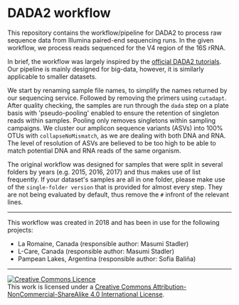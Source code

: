 # DADA2 workflow

This repository contains the workflow/pipeline for DADA2 to process raw sequence data from Illumina paired-end sequencing runs.
In the given workflow, we process reads sequenced for the V4 region of the 16S rRNA.

In brief, the workflow was largely inspired by the [official DADA2 tutorials](https://benjjneb.github.io/dada2/tutorial.html). Our pipeline is mainly designed for big-data, however, it is similarly applicable to smaller datasets. 

We start by renaming sample file names, to simplify the names returned by our sequencing service. Followed by removing the primers using `cutadapt`.
After quality checking, the samples are run through the `dada` step on a plate basis with 'pseudo-pooling' enabled to ensure the retention of singleton reads within samples. Pooling only removes singletons within sampling campaigns. We cluster our amplicon sequence variants (ASVs) into 100% OTUs with `collapseNoMismatch`, as we are dealing with both DNA and RNA. The level of resolution of ASVs are believed to be too high to be able to match potential DNA and RNA reads of the same organism.

The original workflow was designed for samples that were split in several folders by years (e.g. 2015, 2016, 2017) and thus makes use of list frequently.
If your dataset's samples are all in one folder, please make use of the `single-folder version` that is provided for almost every step. They are not being evaluated by default, thus remove the `#` infront of the relevant lines.

---

This workflow was created in 2018 and has been in use for the following projects:

* La Romaine, Canada (responsible author: Masumi Stadler)
* L-Care, Canada (responsible author: Masumi Stadler)
* Pampean Lakes, Argentina (responsible author: Sofia Baliña)

---

<a rel="license" href="http://creativecommons.org/licenses/by-nc-sa/4.0/"><img alt="Creative Commons Licence" style="border-width:0" src="https://i.creativecommons.org/l/by-nc-sa/4.0/88x31.png" /></a><br />This work is licensed under a <a rel="license" href="http://creativecommons.org/licenses/by-nc-sa/4.0/">Creative Commons Attribution-NonCommercial-ShareAlike 4.0 International License</a>.
